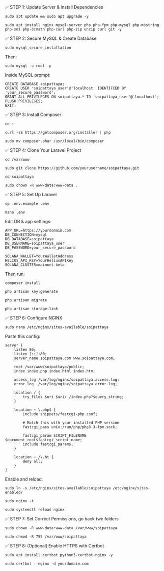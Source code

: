 ✅ STEP 1: Update Server & Install Dependencies

    sudo apt update && sudo apt upgrade -y

    sudo apt install nginx mysql-server php php-fpm php-mysql php-mbstring php-xml php-bcmath php-curl php-zip unzip curl git -y

✅ STEP 2: Secure MySQL & Create Database

    sudo mysql_secure_installation

Then:

    sudo mysql -u root -p

Inside MySQL prompt:

    CREATE DATABASE soipattaya;
    CREATE USER 'soipattaya_user'@'localhost' IDENTIFIED BY 'your_secure_password';
    GRANT ALL PRIVILEGES ON soipattaya.* TO 'soipattaya_user'@'localhost';
    FLUSH PRIVILEGES;
    EXIT;

✅ STEP 3: Install Composer

    cd ~

    curl -sS https://getcomposer.org/installer | php

    sudo mv composer.phar /usr/local/bin/composer

✅ STEP 4: Clone Your Laravel Project

    cd /var/www

    sudo git clone https://github.com/yourusername/soipattaya.git

    cd soipattaya

    sudo chown -R www-data:www-data .

✅ STEP 5: Set Up Laravel

    cp .env.example .env

    nano .env

Edit DB & app settings:

    APP_URL=https://yourdomain.com
    DB_CONNECTION=mysql
    DB_DATABASE=soipattaya
    DB_USERNAME=soipattaya_user
    DB_PASSWORD=your_secure_password

    SOLANA_WALLET=YourWalletAddress
    HELIUS_API_KEY=YourHeliusAPIKey
    SOLANA_CLUSTER=mainnet-beta

Then run:

    composer install

    php artisan key:generate

    php artisan migrate

    php artisan storage:link

✅ STEP 6: Configure NGINX

    sudo nano /etc/nginx/sites-available/soipattaya

Paste this config:

    server {
        listen 80;
        listen [::]:80;
        server_name soipattaya.com www.soipattaya.com;

        root /var/www/soipattaya/public;
        index index.php index.html index.htm;

        access_log /var/log/nginx/soipattaya.access.log;
        error_log  /var/log/nginx/soipattaya.error.log;

        location / {
            try_files $uri $uri/ /index.php?$query_string;
        }

        location ~ \.php$ {
            include snippets/fastcgi-php.conf;

            # Match this with your installed PHP version
            fastcgi_pass unix:/run/php/php8.3-fpm.sock;

            fastcgi_param SCRIPT_FILENAME $document_root$fastcgi_script_name;
            include fastcgi_params;
        }

        location ~ /\.ht {
            deny all;
        }
    }


Enable and reload:

    sudo ln -s /etc/nginx/sites-available/soipattaya /etc/nginx/sites-enabled/

    sudo nginx -t

    sudo systemctl reload nginx

✅ STEP 7: Set Correct Permissions, go back two folders

    sudo chown -R www-data:www-data /var/www/soipattaya

    sudo chmod -R 755 /var/www/soipattaya

✅ STEP 8: (Optional) Enable HTTPS with Certbot

    sudo apt install certbot python3-certbot-nginx -y

    sudo certbot --nginx -d yourdomain.com

